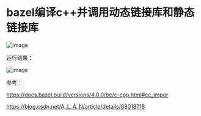 # bazel编译c++并调用动态链接库和静态链接库

![image](https://user-images.githubusercontent.com/36963108/165068155-e62f19d4-06bf-48c1-a9e2-22c4043f5c23.png)


运行结果：


![image](https://user-images.githubusercontent.com/36963108/165069732-1ed5a030-acfa-4fd6-9285-7104932887aa.png)


参考：

https://docs.bazel.build/versions/4.0.0/be/c-cpp.html#cc_impor

https://blog.csdn.net/A_L_A_N/article/details/88018718
